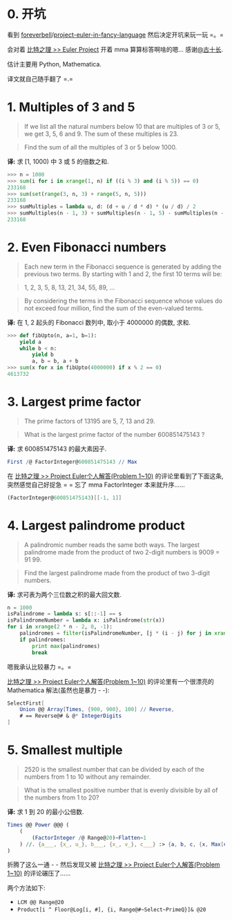 # 0. 开坑

看到 [foreverbell](https://github.com/foreverbell)/[project-euler-in-fancy-language](https://github.com/foreverbell/project-euler-in-fancy-language) 然后决定开坑来玩一玩 =。=

会对着 [比特之理 >> Euler Project](http://www.kylen314.com/tag/euler-project) 开着 mma 算算标答啊啥的嗯... 感谢[@古十长](http://www.zhihu.com/people/kylen314).

估计主要用 Python, Mathematica.

译文就自己随手翻了 =.=


# 1. Multiples of 3 and 5

> If we list all the natural numbers below 10 that are multiples of 3 or 5, we get 3, 5, 6 and 9. The sum of these multiples is 23.

> Find the sum of all the multiples of 3 or 5 below 1000.

**译:** 求 [1, 1000) 中 3 或 5 的倍数之和.

```python
>>> n = 1000
>>> sum(i for i in xrange(1, n) if ((i % 3) and (i % 5)) == 0)
233168
>>> sum(set(range(3, n, 3) + range(5, n, 5)))
233168
>>> sumMultiples = lambda u, d: (d + u / d * d) * (u / d) / 2
>>> sumMultiples(n - 1, 3) + sumMultiples(n - 1, 5) - sumMultiples(n - 1, 15)
233168
```


# 2. Even Fibonacci numbers

> Each new term in the Fibonacci sequence is generated by adding the previous two terms. By starting with 1 and 2, the first 10 terms will be:

> 1, 2, 3, 5, 8, 13, 21, 34, 55, 89, ...

> By considering the terms in the Fibonacci sequence whose values do not exceed four million, find the sum of the even-valued terms.

**译:** 在 1, 2 起头的 Fibonacci 数列中, 取小于 4000000 的偶数, 求和.

```python
>>> def fibUpto(n, a=1, b=1):
    yield a
    while b < n:
        yield b
        a, b = b, a + b
>>> sum(x for x in fibUpto(4000000) if x % 2 == 0)
4613732
```


# 3. Largest prime factor

> The prime factors of 13195 are 5, 7, 13 and 29.

> What is the largest prime factor of the number 600851475143 ?

**译:** 求 600851475143 的最大素因子.

```mathematica
First /@ FactorInteger@600851475143 // Max
```

在 [比特之理 >> Project Euler个人解答(Problem 1~10)](http://www.kylen314.com/archives/1824) 的评论里看到了下面这条, 突然感觉自己好捉急 = = 忘了 mma FactorInteger 本来就升序......

```mathematica
(FactorInteger@600851475143)[[-1, 1]]
```


# 4. Largest palindrome product

> A palindromic number reads the same both ways. The largest palindrome made from the product of two 2-digit numbers is 9009 = 91 99.

> Find the largest palindrome made from the product of two 3-digit numbers.

**译:** 求可表为两个三位数之积的最大回文数.

```python
n = 1000
isPalindrome = lambda s: s[::-1] == s
isPalindromeNumber = lambda x: isPalindrome(str(x))
for i in xrange(2 * n - 2, 0, -1):
    palindromes = filter(isPalindromeNumber, [j * (i - j) for j in xrange((i / 2) + (i % 2), n)])
    if palindromes:
        print max(palindromes)
        break
```

嗯我承认比较暴力 =。=

[比特之理 >> Project Euler个人解答(Problem 1~10)](http://www.kylen314.com/archives/1824) 的评论里有一个很漂亮的 Mathematica 解法(虽然也是暴力 - -):

```mathematica
SelectFirst[
    Union @@ Array[Times, {900, 900}, 100] // Reverse,
    # == Reverse@# & @* IntegerDigits
]
```

# 5. Smallest multiple

> 2520 is the smallest number that can be divided by each of the numbers from 1 to 10 without any remainder.

> What is the smallest positive number that is evenly divisible by all of the numbers from 1 to 20?

**译:** 求 1 到 20 的最小公倍数.

```mathematica
Times @@ Power @@@ (
    (
        (FactorInteger /@ Range@20)~Flatten~1
    ) //. {a___, {x_, u_}, b___, {x_, v_}, c___} :> {a, b, c, {x, Max[u, v]}}
)
```

折腾了这么一通 - - 然后发现又被 [比特之理 >> Project Euler个人解答(Problem 1~10)](http://www.kylen314.com/archives/1824) 的评论碾压了......

两个方法如下:

- `LCM @@ Range@20`
- `Product[i ^ Floor@Log[i, #], {i, Range@#~Select~PrimeQ}]& @20`
